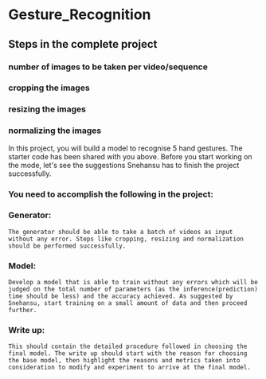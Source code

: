 # Gesture_Recognition
## Steps in the complete project
   ### number of images to be taken per video/sequence
   ### cropping the images
   ### resizing the images
   ### normalizing the images

In this project, you will build a model to recognise 5 hand gestures. The starter code has been shared with you above. Before you start working on the mode, let's see the suggestions Snehansu has to finish the project successfully.


### You need to accomplish the following in the project:

### Generator:  
    The generator should be able to take a batch of videos as input without any error. Steps like cropping, resizing and normalization should be performed successfully.

### Model: 
    Develop a model that is able to train without any errors which will be judged on the total number of parameters (as the inference(prediction) time should be less) and the accuracy achieved. As suggested by Snehansu, start training on a small amount of data and then proceed further.

### Write up: 
    This should contain the detailed procedure followed in choosing the final model. The write up should start with the reason for choosing the base model, then highlight the reasons and metrics taken into consideration to modify and experiment to arrive at the final model. 

